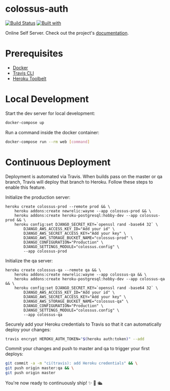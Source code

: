 # colossus-auth

[![Build Status](https://travis-ci.org/tobyl/colossus-auth.svg?branch=master)](https://travis-ci.org/tobyl/colossus-auth)
[![Built with](https://img.shields.io/badge/Built_with-Cookiecutter_Django_Rest-F7B633.svg)](https://github.com/agconti/cookiecutter-django-rest)

Online Self Server. Check out the project's [documentation](http://tobyl.github.io/colossus-auth/).

# Prerequisites

- [Docker](https://docs.docker.com/docker-for-mac/install/)  
- [Travis CLI](http://blog.travis-ci.com/2013-01-14-new-client/)
- [Heroku Toolbelt](https://toolbelt.heroku.com/)

# Local Development

Start the dev server for local development:
```bash
docker-compose up
```

Run a command inside the docker container:

```bash
docker-compose run --rm web [command]
```

# Continuous Deployment

Deployment is automated via Travis. When builds pass on the master or qa branch, Travis will deploy that branch to Heroku. Follow these steps to enable this feature.

Initialize the production server:

```
heroku create colossus-prod --remote prod && \
    heroku addons:create newrelic:wayne --app colossus-prod && \
    heroku addons:create heroku-postgresql:hobby-dev --app colossus-prod && \
    heroku config:set DJANGO_SECRET_KEY=`openssl rand -base64 32` \
        DJANGO_AWS_ACCESS_KEY_ID="Add your id" \
        DJANGO_AWS_SECRET_ACCESS_KEY="Add your key" \
        DJANGO_AWS_STORAGE_BUCKET_NAME="colossus-prod" \
        DJANGO_CONFIGURATION="Production" \
        DJANGO_SETTINGS_MODULE="colossus.config" \
        --app colossus-prod
```

Initialize the qa server:

```
heroku create colossus-qa --remote qa && \
    heroku addons:create newrelic:wayne --app colossus-qa && \
    heroku addons:create heroku-postgresql:hobby-dev --app colossus-qa && \
    heroku config:set DJANGO_SECRET_KEY=`openssl rand -base64 32` \
        DJANGO_AWS_ACCESS_KEY_ID="Add your id" \
        DJANGO_AWS_SECRET_ACCESS_KEY="Add your key" \
        DJANGO_AWS_STORAGE_BUCKET_NAME="colossus-qa" \
        DJANGO_CONFIGURATION="Production" \
        DJANGO_SETTINGS_MODULE="colossus.config" \
        --app colossus-qa
```

Securely add your Heroku credentials to Travis so that it can automatically deploy your changes:

```bash
travis encrypt HEROKU_AUTH_TOKEN="$(heroku auth:token)" --add
```

Commit your changes and push to master and qa to trigger your first deploys:

```bash
git commit -a -m "ci(travis): add Heroku credentials" && \
git push origin master:qa && \
git push origin master
```

You're now ready to continuously ship! ✨ 💅 🛳
